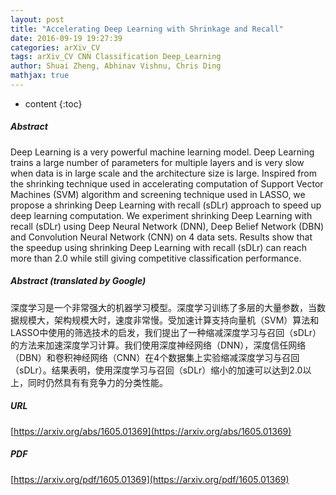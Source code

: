 ```yaml
---
layout: post
title: "Accelerating Deep Learning with Shrinkage and Recall"
date: 2016-09-19 19:27:39
categories: arXiv_CV
tags: arXiv_CV CNN Classification Deep_Learning
author: Shuai Zheng, Abhinav Vishnu, Chris Ding
mathjax: true
---
```


* content
{:toc}

##### Abstract
Deep Learning is a very powerful machine learning model. Deep Learning trains a large number of parameters for multiple layers and is very slow when data is in large scale and the architecture size is large. Inspired from the shrinking technique used in accelerating computation of Support Vector Machines (SVM) algorithm and screening technique used in LASSO, we propose a shrinking Deep Learning with recall (sDLr) approach to speed up deep learning computation. We experiment shrinking Deep Learning with recall (sDLr) using Deep Neural Network (DNN), Deep Belief Network (DBN) and Convolution Neural Network (CNN) on 4 data sets. Results show that the speedup using shrinking Deep Learning with recall (sDLr) can reach more than 2.0 while still giving competitive classification performance.

##### Abstract (translated by Google)
深度学习是一个非常强大的机器学习模型。深度学习训练了多层的大量参数，当数据规模大，架构规模大时，速度非常慢。受加速计算支持向量机（SVM）算法和LASSO中使用的筛选技术的启发，我们提出了一种缩减深度学习与召回（sDLr）的方法来加速深度学习计算。我们使用深度神经网络（DNN），深度信任网络（DBN）和卷积神经网络（CNN）在4个数据集上实验缩减深度学习与召回（sDLr）。结果表明，使用深度学习与召回（sDLr）缩小的加速可以达到2.0以上，同时仍然具有有竞争力的分类性能。

##### URL
[https://arxiv.org/abs/1605.01369](https://arxiv.org/abs/1605.01369)

##### PDF
[https://arxiv.org/pdf/1605.01369](https://arxiv.org/pdf/1605.01369)

